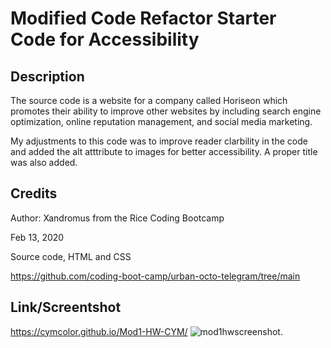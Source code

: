 # Modified Code Refactor Starter Code for Accessibility

## Description

The source code is a website for a company called Horiseon which promotes their ability to improve other websites by including search engine optimization, online reputation management, and social media marketing.

My adjustments to this code was to improve reader clarbility in the code and added the alt atttribute to images for better accessibility. A proper title was also added.


## Credits
Author: Xandromus from the Rice Coding Bootcamp

Feb 13, 2020

Source code, HTML and CSS

https://github.com/coding-boot-camp/urban-octo-telegram/tree/main 


## Link/Screentshot
https://cymcolor.github.io/Mod1-HW-CYM/
![mod1hwscreenshot.](./assets/images/mod1hwscreenshot.PNG)

